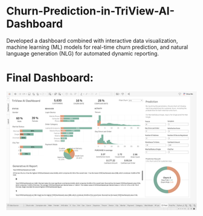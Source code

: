 # Churn-Prediction-in-TriView-AI-Dashboard
Developed a dashboard combined with interactive data visualization, machine learning (ML) models for real-time churn prediction, and natural language generation (NLG) for automated dynamic reporting.


# Final Dashboard:
![image](https://github.com/sarahyhi/Churn-Prediction-in-TriView-AI-Dashboard/blob/main/Dashboard.png)
